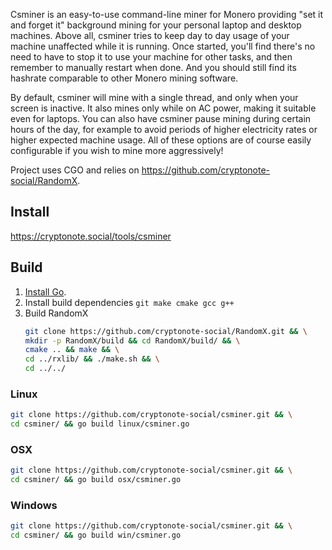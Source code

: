 Csminer is an easy-to-use command-line miner for Monero providing "set it and forget it" background mining for your personal laptop and desktop machines. Above all, csminer tries to keep day to day usage of your machine unaffected while it is running. Once started, you'll find there's no need to have to stop it to use your machine for other tasks, and then remember to manually restart when done. And you should still find its hashrate comparable to other Monero mining software.

By default, csminer will mine with a single thread, and only when your screen is inactive. It also mines only while on AC power, making it suitable even for laptops. You can also have csminer pause mining during certain hours of the day, for example to avoid periods of higher electricity rates or higher expected machine usage. All of these options are of course easily configurable if you wish to mine more aggressively! 

Project uses CGO and relies on https://github.com/cryptonote-social/RandomX.

## Install
https://cryptonote.social/tools/csminer

## Build
1. [Install Go](https://go.dev/doc/install).
1. Install build dependencies `git make cmake gcc g++`
1. Build RandomX
    ```sh
    git clone https://github.com/cryptonote-social/RandomX.git && \
    mkdir -p RandomX/build && cd RandomX/build/ && \
    cmake .. && make && \
    cd ../rxlib/ && ./make.sh && \
    cd ../../
    ```

### Linux
```sh
git clone https://github.com/cryptonote-social/csminer.git && \
cd csminer/ && go build linux/csminer.go
```

### OSX
```sh
git clone https://github.com/cryptonote-social/csminer.git && \
cd csminer/ && go build osx/csminer.go
```

### Windows
```sh
git clone https://github.com/cryptonote-social/csminer.git && \
cd csminer/ && go build win/csminer.go
```
